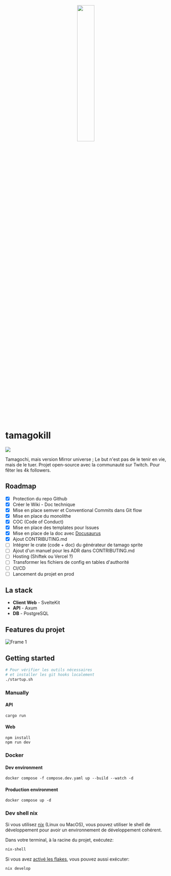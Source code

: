 <p align="center" width="100%">
    <img width="33%" src="https://media.discordapp.net/attachments/1277269332728221977/1277311846768185364/Frame_46.png?ex=66ccb4db&is=66cb635b&hm=042ea7481d26fd583bc89604ad53eadb93c44f7463b3adcf6789d9eebf851ade&=&format=webp&quality=lossless">
</p>

# tamagokill
[![](https://dcbadge.limes.pink/api/server/discord.gg/Njh6vWPH2h)](discord.gg/Njh6vWPH2h)

Tamagochi, mais version Mirror universe ; Le but n'est pas de le tenir en vie, mais de le tuer. Projet open-source avec la communauté sur Twitch. Pour fêter les 4k followers.

## Roadmap

- [x] Protection du repo Github
- [x] Créer le Wiki - Doc technique
- [x] Mise en place semver et Conventional Commits dans Git flow
- [x] Mise en place du monolithe
- [x] COC (Code of Conduct)
- [x] Mise en place des templates pour Issues
- [x] Mise en place de la doc avec [Docusaurus](https://docusaurus.io/)
- [x] Ajout CONTRIBUTING.md
- [ ] Intégrer le crate (code + doc) du générateur de tamago sprite
- [ ] Ajout d'un manuel pour les ADR dans CONTRIBUTING.md
- [ ] Hosting (Shiftek ou Vercel ?)
- [ ] Transformer les fichiers de config en tables d'authorité
- [ ] CI/CD
- [ ] Lancement du projet en prod

## La stack
- **Client Web** - SvelteKit
- **API** - Axum
- **DB** - PostgreSQL

## Features du projet
![Frame 1](https://github.com/DevGirl-Team/tamagokill/assets/15716589/24ae9fe2-0938-43f3-9917-47ddace803b7)

## Getting started

```sh
# Pour vérifier les outils nécessaires
# et installer les git hooks localement
./startup.sh
```

### Manually
#### API
```
cargo run
```

#### Web
```
npm install
npm run dev
```


### Docker
#### Dev environment
```
docker compose -f compose.dev.yaml up --build --watch -d
```

#### Production environment
```
docker compose up -d
```

### Dev shell nix

Si vous utilisez [nix](https://nixos.org/download/) (Linux ou MacOS), vous pouvez utiliser le shell de développement pour avoir un environnement de développement cohérent.

Dans votre terminal, à la racine du projet, exécutez:
```bash
nix-shell
```

Si vous avez [activé les flakes](https://nixos.wiki/wiki/Flakes), vous pouvez aussi exécuter:
```bash
nix develop
```
